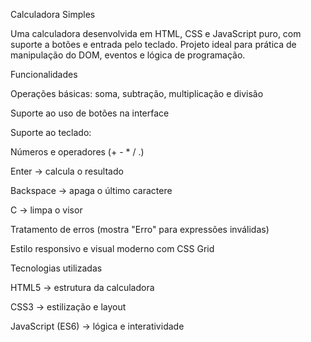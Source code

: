 Calculadora Simples

Uma calculadora desenvolvida em HTML, CSS e JavaScript puro, com suporte a botões e entrada pelo teclado.
Projeto ideal para prática de manipulação do DOM, eventos e lógica de programação.

 Funcionalidades

Operações básicas: soma, subtração, multiplicação e divisão

Suporte ao uso de botões na interface

Suporte ao teclado:

Números e operadores (+ - * / .)

Enter → calcula o resultado

Backspace → apaga o último caractere

C → limpa o visor

Tratamento de erros (mostra "Erro" para expressões inválidas)

Estilo responsivo e visual moderno com CSS Grid

 Tecnologias utilizadas

HTML5 → estrutura da calculadora

CSS3 → estilização e layout

JavaScript (ES6) → lógica e interatividade

